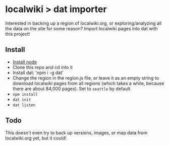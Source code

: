 # localwiki > dat importer

Interested in backing up a region of localwiki.org, or exploring/analyzing all the data on the site for some reason? Import localwiki pages into dat with this project!

## Install

- [Install node](http://nodejs.org/download)
- Clone this repo and cd into it
- Install dat: 'npm i -g dat'
- Change the region in the region.js file, or leave it as an empty string to download localwiki pages from all regions (which takes a while, because there are about 84,000 pages). Set to `seattle` by default
- `npm install`
- `dat init`
- `dat listen`

## Todo

This doesn't even try to back up versions, images, or map data from localwiki.org yet, but it could!